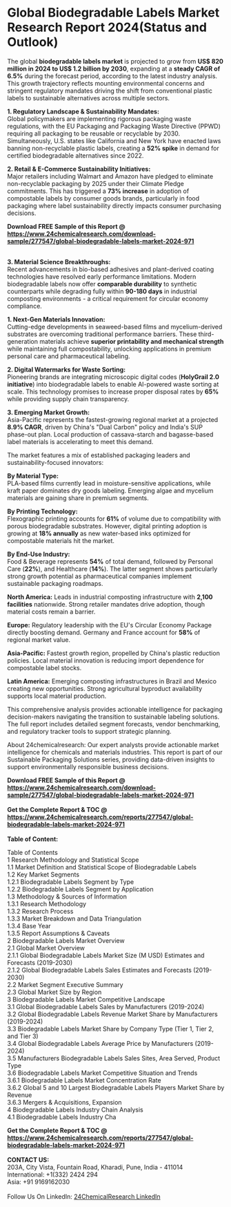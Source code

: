 <h1>Global Biodegradable Labels Market Research Report 2024(Status and Outlook)</h1><p>The global <strong>biodegradable labels market</strong> is projected to grow from <strong>US$ 820 million in 2024 to US$ 1.2 billion by 2030</strong>, expanding at a <strong>steady CAGR of 6.5%</strong> during the forecast period, according to the latest industry analysis. This growth trajectory reflects mounting environmental concerns and stringent regulatory mandates driving the shift from conventional plastic labels to sustainable alternatives across multiple sectors.</p><p><strong>1. Regulatory Landscape &amp; Sustainability Mandates:</strong><br>
Global policymakers are implementing rigorous packaging waste regulations, with the EU Packaging and Packaging Waste Directive (PPWD) requiring all packaging to be reusable or recyclable by 2030. Simultaneously, U.S. states like California and New York have enacted laws banning non-recyclable plastic labels, creating a <strong>52% spike</strong> in demand for certified biodegradable alternatives since 2022.</p><p><strong>2. Retail &amp; E-Commerce Sustainability Initiatives:</strong><br>
Major retailers including Walmart and Amazon have pledged to eliminate non-recyclable packaging by 2025 under their Climate Pledge commitments. This has triggered a <strong>73% increase</strong> in adoption of compostable labels by consumer goods brands, particularly in food packaging where label sustainability directly impacts consumer purchasing decisions.</p><div><b>Download FREE Sample of this Report @ 
            <a href="https://www.24chemicalresearch.com/download-sample/277547/global-biodegradable-labels-market-2024-971">
            https://www.24chemicalresearch.com/download-sample/277547/global-biodegradable-labels-market-2024-971</a></b></div><br><p><strong>3. Material Science Breakthroughs:</strong><br>
Recent advancements in bio-based adhesives and plant-derived coating technologies have resolved early performance limitations. Modern biodegradable labels now offer <strong>comparable durability</strong> to synthetic counterparts while degrading fully within <strong>90-180 days</strong> in industrial composting environments - a critical requirement for circular economy compliance.</p><p><strong>1. Next-Gen Materials Innovation:</strong><br>
Cutting-edge developments in seaweed-based films and mycelium-derived substrates are overcoming traditional performance barriers. These third-generation materials achieve <strong>superior printability and mechanical strength</strong> while maintaining full compostability, unlocking applications in premium personal care and pharmaceutical labeling.</p><p><strong>2. Digital Watermarks for Waste Sorting:</strong><br>
Pioneering brands are integrating microscopic digital codes (<strong>HolyGrail 2.0 initiative</strong>) into biodegradable labels to enable AI-powered waste sorting at scale. This technology promises to increase proper disposal rates by <strong>65%</strong> while providing supply chain transparency.</p><p><strong>3. Emerging Market Growth:</strong><br>
Asia-Pacific represents the fastest-growing regional market at a projected <strong>8.9% CAGR</strong>, driven by China's "Dual Carbon" policy and India's SUP phase-out plan. Local production of cassava-starch and bagasse-based label materials is accelerating to meet this demand.</p><p>The market features a mix of established packaging leaders and sustainability-focused innovators:</p><p><strong>By Material Type:</strong><br>
PLA-based films currently lead in moisture-sensitive applications, while kraft paper dominates dry goods labeling. Emerging algae and mycelium materials are gaining share in premium segments.</p><p><strong>By Printing Technology:</strong><br>
Flexographic printing accounts for <strong>61%</strong> of volume due to compatibility with porous biodegradable substrates. However, digital printing adoption is growing at <strong>18% annually</strong> as new water-based inks optimized for compostable materials hit the market.</p><p><strong>By End-Use Industry:</strong><br>
Food &amp; Beverage represents <strong>54%</strong> of total demand, followed by Personal Care (<strong>22%</strong>), and Healthcare (<strong>14%</strong>). The latter segment shows particularly strong growth potential as pharmaceutical companies implement sustainable packaging roadmaps.</p><p><strong>North America:</strong> Leads in industrial composting infrastructure with <strong>2,100 facilities</strong> nationwide. Strong retailer mandates drive adoption, though material costs remain a barrier.</p><p><strong>Europe:</strong> Regulatory leadership with the EU's Circular Economy Package directly boosting demand. Germany and France account for <strong>58%</strong> of regional market value.</p><p><strong>Asia-Pacific:</strong> Fastest growth region, propelled by China's plastic reduction policies. Local material innovation is reducing import dependence for compostable label stocks.</p><p><strong>Latin America:</strong> Emerging composting infrastructures in Brazil and Mexico creating new opportunities. Strong agricultural byproduct availability supports local material production.</p><p>This comprehensive analysis provides actionable intelligence for packaging decision-makers navigating the transition to sustainable labeling solutions. The full report includes detailed segment forecasts, vendor benchmarking, and regulatory tracker tools to support strategic planning.</p><p>About 24chemicalresearch: Our expert analysts provide actionable market intelligence for chemicals and materials industries. This report is part of our Sustainable Packaging Solutions series, providing data-driven insights to support environmentally responsible business decisions.</p><div><b>Download FREE Sample of this Report @ 
            <a href="https://www.24chemicalresearch.com/download-sample/277547/global-biodegradable-labels-market-2024-971">
            https://www.24chemicalresearch.com/download-sample/277547/global-biodegradable-labels-market-2024-971</a></b></div><br><div><b>Get the Complete Report & TOC @ 
            <a href="https://www.24chemicalresearch.com/reports/277547/global-biodegradable-labels-market-2024-971">
            https://www.24chemicalresearch.com/reports/277547/global-biodegradable-labels-market-2024-971</a></b></div><br>
            <b>Table of Content:</b><p>Table of Contents<br />
1 Research Methodology and Statistical Scope<br />
1.1 Market Definition and Statistical Scope of Biodegradable Labels<br />
1.2 Key Market Segments<br />
1.2.1 Biodegradable Labels Segment by Type<br />
1.2.2 Biodegradable Labels Segment by Application<br />
1.3 Methodology & Sources of Information<br />
1.3.1 Research Methodology<br />
1.3.2 Research Process<br />
1.3.3 Market Breakdown and Data Triangulation<br />
1.3.4 Base Year<br />
1.3.5 Report Assumptions & Caveats<br />
2 Biodegradable Labels Market Overview<br />
2.1 Global Market Overview<br />
2.1.1 Global Biodegradable Labels Market Size (M USD) Estimates and Forecasts (2019-2030)<br />
2.1.2 Global Biodegradable Labels Sales Estimates and Forecasts (2019-2030)<br />
2.2 Market Segment Executive Summary<br />
2.3 Global Market Size by Region<br />
3 Biodegradable Labels Market Competitive Landscape<br />
3.1 Global Biodegradable Labels Sales by Manufacturers (2019-2024)<br />
3.2 Global Biodegradable Labels Revenue Market Share by Manufacturers (2019-2024)<br />
3.3 Biodegradable Labels Market Share by Company Type (Tier 1, Tier 2, and Tier 3)<br />
3.4 Global Biodegradable Labels Average Price by Manufacturers (2019-2024)<br />
3.5 Manufacturers Biodegradable Labels Sales Sites, Area Served, Product Type<br />
3.6 Biodegradable Labels Market Competitive Situation and Trends<br />
3.6.1 Biodegradable Labels Market Concentration Rate<br />
3.6.2 Global 5 and 10 Largest Biodegradable Labels Players Market Share by Revenue<br />
3.6.3 Mergers & Acquisitions, Expansion<br />
4 Biodegradable Labels Industry Chain Analysis<br />
4.1 Biodegradable Labels Industry Cha</p><div><b>Get the Complete Report & TOC @ 
            <a href="https://www.24chemicalresearch.com/reports/277547/global-biodegradable-labels-market-2024-971">
            https://www.24chemicalresearch.com/reports/277547/global-biodegradable-labels-market-2024-971</a></b></div><br><b>CONTACT US:</b><br>
            203A, City Vista, Fountain Road, Kharadi, Pune, India - 411014<br>
            International: +1(332) 2424 294<br>
            Asia: +91 9169162030 <br><br>
            Follow Us On LinkedIn: <a href="https://www.linkedin.com/company/24chemicalresearch/">24ChemicalResearch LinkedIn</a>